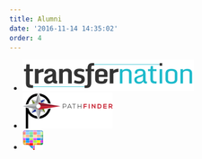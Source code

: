 ```yaml
---
title: Alumni
date: '2016-11-14 14:35:02'
order: 4
---
```

<div class="mt4">
<ul class="list di ml0 mt4 center tc">
 <li class="fl mr2 db mh3">
   <a href="http://transfernation.org/">
   <img src="/uploads/transfernation-logo.png" style="width: 305px; height:56px"/>
   </a>
 </li>
 <li class="fl mr2 db mh3">
   <a href="https://www.pathfinder.vet/">
   <img src="/uploads/pathfinder-logo.png"/>
   </a>
 </li>
 <li class="fl mr2 db mh3">
   <a href="http://www.mycounterpane.com/">
    <img src="/uploads/mcp-logo.png"/>
    </a>
 </li>
</ul>
</div>
